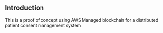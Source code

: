 ## Introduction

This is a proof of concept using AWS Managed blockchain for a distributed patient consent management system.

[//]: # (To deploy the solution: )

[//]: # ()
[//]: # (1. Follow instructions in fabric/README.md to create a Hyperledger Fabric network consisting of 3 members)

[//]: # (2. Follow instructions in chaincode/README.md to install and instantiate chaincode)

[//]: # (3. Follow instructions in client-application/README.md to deploy the client application)
